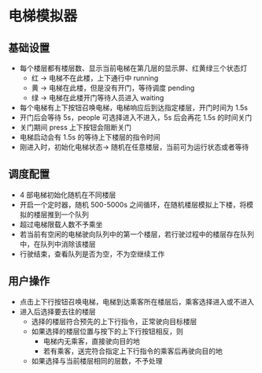 # 电梯模拟器

## 基础设置
- 每个楼层都有楼层数、显示当前电梯在第几层的显示屏、红黄绿三个状态灯
  - 红 -> 电梯不在此楼，上下通行中 running
  - 黄 -> 电梯在此楼，但是没有开门，等待调度 pending
  - 绿 -> 电梯在此楼开门等待人员进入 waiting
- 每个电梯有上下按钮召唤电梯，电梯响应后到达指定楼层，开门时间为 1.5s
- 开门后会等待 5s，people 可选择进入不进入，5s 后会再花 1.5s 的时间关门
- 关门期间 press 上下按钮会阻断关门
- 电梯启动会有 1.5s 的等待上下楼层的指令时间
- 刚进入时，初始化电梯状态-> 随机在任意楼层，当前可为运行状态或者等待
 
## 调度配置
- 4 部电梯初始化随机在不同楼层
- 开启一个定时器，随机 500-5000s 之间循环，在随机楼层模拟上下楼，将模拟的楼层推到一个队列
- 超过电梯限载人数不予乘坐
- 若当前有空闲的电梯驶向队列中的第一个楼层，若行驶过程中的楼层存在队列中，在队列中消除该楼层
- 行驶结束，查看队列是否为空，不为空继续工作

## 用户操作
- 点击上下行按钮召唤电梯，电梯到达乘客所在楼层后，乘客选择进入或不进入
- 进入后选择要去往的楼层
  - 选择的楼层符合预先的上下行指令，正常驶向目标楼层
  - 如果选择的楼层位置与按下的上下行按钮相反，则
    - 电梯内无乘客，直接驶向目的地
    - 若有乘客，送完符合指定上下行指令的乘客后再驶向目的地
  - 如果选择与当前楼层相同的层数，不予处理
 
